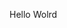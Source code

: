 Hello Wolrd














































































































































































































































































































































































































































































































































































































































































































































































































































































































































































































































































































































































































































































































































































































































































































































































































































































































































































































































































































































































































































































































































































































































































































































































































































































































































































































































































































































































































































































































































































































































































































































































































































































































































































































































































































































































































































































































































































































































































































































































































































































































































































































































































































































































































































































































